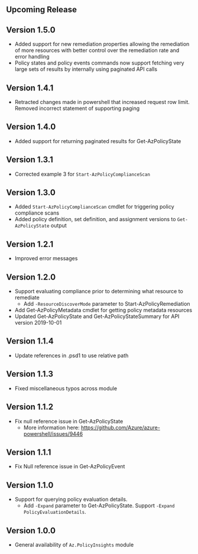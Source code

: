 <!--
    Please leave this section at the top of the change log.

    Changes for the upcoming release should go under the section titled "Upcoming Release", and should adhere to the following format:

    ## Upcoming Release
    * Overview of change #1
        - Additional information about change #1
    * Overview of change #2
        - Additional information about change #2
        - Additional information about change #2
    * Overview of change #3
    * Overview of change #4
        - Additional information about change #4

    ## YYYY.MM.DD - Version X.Y.Z (Previous Release)
    * Overview of change #1
        - Additional information about change #1
-->
## Upcoming Release

## Version 1.5.0
* Added support for new remediation properties allowing the remediation of more resources with better control over the remediation rate and error handling
* Policy states and policy events commands now support fetching very large sets of results by internally using paginated API calls

## Version 1.4.1
* Retracted changes made in powershell that increased request row limit. Removed incorrect statement of supporting paging

## Version 1.4.0
* Added support for returning paginated results for Get-AzPolicyState

## Version 1.3.1
* Corrected example 3 for `Start-AzPolicyComplianceScan`

## Version 1.3.0
* Added `Start-AzPolicyComplianceScan` cmdlet for triggering policy compliance scans
* Added policy definition, set definition, and assignment versions to `Get-AzPolicyState` output

## Version 1.2.1
* Improved error messages

## Version 1.2.0
* Support evaluating compliance prior to determining what resource to remediate
    - Add `-ResourceDiscoverMode` parameter to Start-AzPolicyRemediation
* Add Get-AzPolicyMetadata cmdlet for getting policy metadata resources
* Updated Get-AzPolicyState and Get-AzPolicyStateSummary for API version 2019-10-01


## Version 1.1.4
* Update references in .psd1 to use relative path

## Version 1.1.3
* Fixed miscellaneous typos across module

## Version 1.1.2
* Fix null reference issue in Get-AzPolicyState
    - More information here: https://github.com/Azure/azure-powershell/issues/9446

## Version 1.1.1
* Fix Null reference issue in Get-AzPolicyEvent

## Version 1.1.0
* Support for querying policy evaluation details.
    - Add `-Expand` parameter to Get-AzPolicyState. Support `-Expand PolicyEvaluationDetails`.

## Version 1.0.0
* General availability of `Az.PolicyInsights` module
